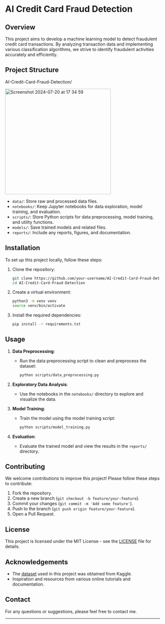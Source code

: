 # AI Credit Card Fraud Detection

## Overview

This project aims to develop a machine learning model to detect fraudulent credit card transactions. By analyzing transaction data and implementing various classification algorithms, we strive to identify fraudulent activities accurately and efficiently.

## Project Structure
AI-Credit-Card-Fraud-Detection/

<img width="344" alt="Screenshot 2024-07-20 at 17 34 59" src="https://github.com/user-attachments/assets/10dd35e8-f65a-48fe-8dfe-5434c2d745fa">



- `data/`: Store raw and processed data files.
- `notebooks/`: Keep Jupyter notebooks for data exploration, model training, and evaluation.
- `scripts/`: Store Python scripts for data preprocessing, model training, and utility functions.
- `models/`: Save trained models and related files.
- `reports/`: Include any reports, figures, and documentation.

## Installation

To set up this project locally, follow these steps:

1. Clone the repository:
    ```sh
    git clone https://github.com/your-username/AI-Credit-Card-Fraud-Detection.git
    cd AI-Credit-Card-Fraud-Detection
    ```

2. Create a virtual environment:
    ```sh
    python3 -m venv venv
    source venv/bin/activate
    ```

3. Install the required dependencies:
    ```sh
    pip install -r requirements.txt
    ```

## Usage

1. **Data Preprocessing**:
   - Run the data preprocessing script to clean and preprocess the dataset:
     ```sh
     python scripts/data_preprocessing.py
     ```

2. **Exploratory Data Analysis**:
   - Use the notebooks in the `notebooks/` directory to explore and visualize the data.

3. **Model Training**:
   - Train the model using the model training script:
     ```sh
     python scripts/model_training.py
     ```

4. **Evaluation**:
   - Evaluate the trained model and view the results in the `reports/` directory.

## Contributing

We welcome contributions to improve this project! Please follow these steps to contribute:

1. Fork the repository.
2. Create a new branch (`git checkout -b feature/your-feature`).
3. Commit your changes (`git commit -m 'Add some feature'`).
4. Push to the branch (`git push origin feature/your-feature`).
5. Open a Pull Request.

## License

This project is licensed under the MIT License - see the [LICENSE](LICENSE) file for details.

## Acknowledgements

- The [dataset](https://www.kaggle.com/datasets/mlg-ulb/creditcardfraud) used in this project was obtained from Kaggle. 
- Inspiration and resources from various online tutorials and documentation.

## Contact

For any questions or suggestions, please feel free to contact me.

---
